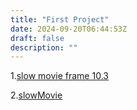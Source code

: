 ```yaml
---
title: "First Project"
date: 2024-09-20T06:44:53Z
draft: false
description: ""
---
```



1.[slow movie frame 10.3](https://github.com/szantaii/slow-movie-frame-10.3)

2.[slowMovie](https://github.com/TomWhitwell/SlowMovie)


